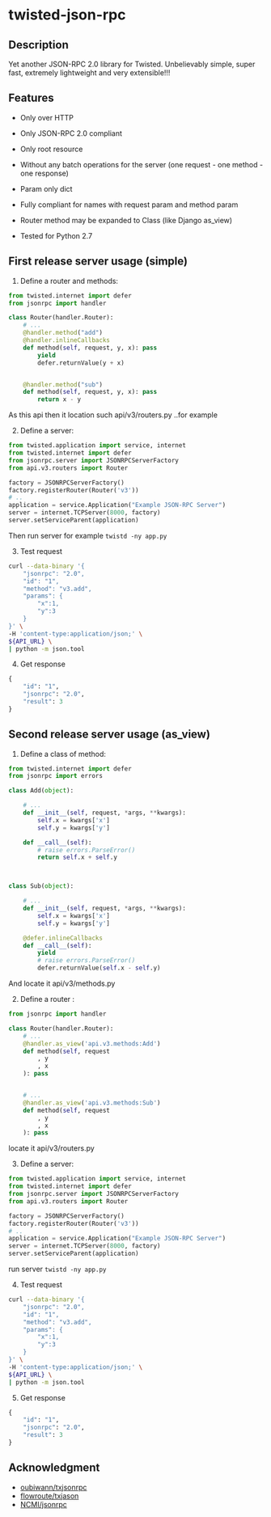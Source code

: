 twisted-json-rpc
========================

Description
-----------

Yet another JSON-RPC 2.0 library for Twisted. Unbelievably simple, super fast, extremely lightweight and very extensible!!!


Features
--------

* Only over HTTP

* Only JSON-RPC 2.0 compliant

* Only root resource

* Without any batch operations for the server (one request - one method  - one response)

* Param only dict

* Fully compliant for names with request param and method param

* Router method may be expanded to Class (like Django as_view)

* Tested for Python 2.7


First release server usage (simple)
------------


1. Define a router and methods:

```python
from twisted.internet import defer
from jsonrpc import handler

class Router(handler.Router):
    # ...
    @handler.method("add")
    @handler.inlineCallbacks
    def method(self, request, y, x): pass
        yield
        defer.returnValue(y + x)


    @handler.method("sub")
    def method(self, request, y, x): pass
        return x - y

```

As this api then it location such api/v3/routers.py ..for example



2. Define a server:


```python
from twisted.application import service, internet
from twisted.internet import defer
from jsonrpc.server import JSONRPCServerFactory
from api.v3.routers import Router

factory = JSONRPCServerFactory()
factory.registerRouter(Router('v3'))
# ..
application = service.Application("Example JSON-RPC Server")
server = internet.TCPServer(8000, factory)
server.setServiceParent(application)

```

Then run server for example ```twistd -ny app.py```


3. Test request

```bash
curl --data-binary '{
    "jsonrpc": "2.0", 
    "id": "1", 
    "method": "v3.add",
    "params": {
        "x":1,
        "y":3
    }
}' \
-H 'content-type:application/json;' \
${API_URL} \
| python -m json.tool
```

4. Get response

```python
{
    "id": "1",
    "jsonrpc": "2.0",
    "result": 3
}
```

Second release server usage (as_view)
------------


1. Define a class of method:

```python
from twisted.internet import defer
from jsonrpc import errors

class Add(object):

    # ...
    def __init__(self, request, *args, **kwargs):
        self.x = kwargs['x']
        self.y = kwargs['y']

    def __call__(self):
        # raise errors.ParseError()
        return self.x + self.y



class Sub(object):

    # ...
    def __init__(self, request, *args, **kwargs):
        self.x = kwargs['x']
        self.y = kwargs['y']

    @defer.inlineCallbacks
    def __call__(self):
        yield
        # raise errors.ParseError()
        defer.returnValue(self.x - self.y)
```

And locate it  api/v3/methods.py 



2. Define a router :

```python
from jsonrpc import handler

class Router(handler.Router):
    # ...
    @handler.as_view('api.v3.methods:Add')
    def method(self, request
        , y
        , x
    ): pass


    # ...
    @handler.as_view('api.v3.methods:Sub')
    def method(self, request
        , y
        , x
    ): pass

```

locate it api/v3/routers.py 

3. Define a server:


```python
from twisted.application import service, internet
from twisted.internet import defer
from jsonrpc.server import JSONRPCServerFactory
from api.v3.routers import Router

factory = JSONRPCServerFactory()
factory.registerRouter(Router('v3'))
# ..
application = service.Application("Example JSON-RPC Server")
server = internet.TCPServer(8000, factory)
server.setServiceParent(application)

```

run server ```twistd -ny app.py```


4. Test request

```bash
curl --data-binary '{
    "jsonrpc": "2.0", 
    "id": "1", 
    "method": "v3.add",
    "params": {
        "x":1,
        "y":3
    }
}' \
-H 'content-type:application/json;' \
${API_URL} \
| python -m json.tool
```

5. Get response

```python
{
    "id": "1",
    "jsonrpc": "2.0",
    "result": 3
}
```


Acknowledgment
-------
* [oubiwann/txjsonrpc](https://github.com/oubiwann/txjsonrpc)
* [flowroute/txjason](https://github.com/flowroute/txjason) 
* [NCMI/jsonrpc](https://github.com/NCMI/jsonrpc) 